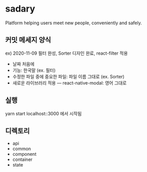 # sadary
Platform helping users meet new people, conveniently and safely.

## 커밋 메세지 양식
ex) 2020-11-09 필터 완성, Sorter 디자인 완료, react-filter 적용
- 날짜 처음에
- 기능: 한국말 (ex. 필터)
- 수정한 파일 중에 중요한 파일: 파일 이름 그대로 (ex. Sorter)
- 새로운 라이브러리 적용 — react-native-modal: 영어 그대로

## 실행
yarn start
localhost::3000 에서 시작됨

## 디렉토리
- api
- common
- component
- container
- state